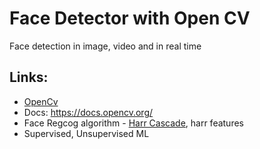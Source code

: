 # Face Detector with Open CV

Face detection in image, video and in real time

## Links:

- [OpenCv](https://github.com/opencv/opencv)
- Docs: https://docs.opencv.org/
- Face Regcog algorithm - [Harr Cascade](https://docs.opencv.org/3.4/db/d28/tutorial_cascade_classifier.html), harr features
- Supervised, Unsupervised ML
